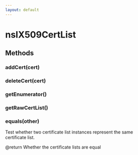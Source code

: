 ```yaml
---
layout: default
---
```


# nsIX509CertList #

## Methods ##

### addCert(cert) ###

### deleteCert(cert) ###

### getEnumerator() ###

### getRawCertList() ###

### equals(other) ###
  
Test whether two certificate list instances represent the same  
certificate list.  
  
@return Whether the certificate lists are equal  
  
